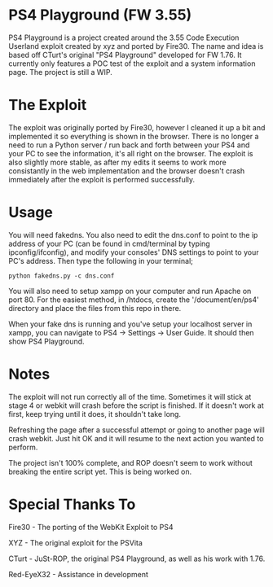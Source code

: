 # PS4 Playground (FW 3.55)
PS4 Playground is a project created around the 3.55 Code Execution Userland exploit created by xyz and ported by Fire30. The name and idea is based off CTurt's original "PS4 Playground" developed for FW 1.76. It currently only features a POC test of the exploit and a system information page. The project is still a WIP.

# The Exploit
The exploit was originally ported by Fire30, however I cleaned it up a bit and implemented it so everything is shown in the browser. There is no longer a need to run a Python server / run back and forth between your PS4 and your PC to see the information, it's all right on the browser. The exploit is also slightly more stable, as after my edits it seems to work more consistantly in the web implementation and the browser doesn't crash immediately after the exploit is performed successfully.

# Usage
You will need fakedns. You also need to edit the dns.conf to point to the ip address of your PC (can be found in cmd/terminal by typing ipconfig/ifconfig), and modify your consoles' DNS settings to point to your PC's address. Then type the following in your terminal;

`python fakedns.py -c dns.conf`

You will also need to setup xampp on your computer and run Apache on port 80. For the easiest method, in /htdocs, create the '/document/en/ps4' directory and place the files from this repo in there.

When your fake dns is running and you've setup your localhost server in xampp, you can navigate to PS4 -> Settings -> User Guide. It should then show PS4 Playground.

# Notes
The exploit will not run correctly all of the time. Sometimes it will stick at stage 4 or webkit will crash before the script is finished. If it doesn't work at first, keep trying until it does, it shouldn't take long.

Refreshing the page after a successful attempt or going to another page will crash webkit. Just hit OK and it will resume to the next action you wanted to perform.

The project isn't 100% complete, and ROP doesn't seem to work without breaking the entire script yet. This is being worked on.

# Special Thanks To
Fire30 - The porting of the WebKit Exploit to PS4

XYZ - The original exploit for the PSVita

CTurt - JuSt-ROP, the original PS4 Playground, as well as his work with 1.76.

Red-EyeX32 - Assistance in development

